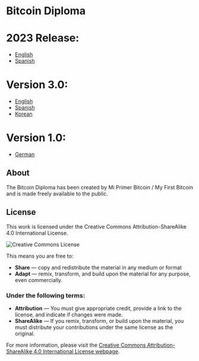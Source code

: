 # Bitcoin Diploma
# 2023 Release: 
- [English]()
- [Spanish]()
# Version 3.0: 
- [English](https://github.com/MyFirstBitcoin/Bitcoin-Diploma/blob/main/English%20-%20V%203.0%20-%20Bitcoin%20Diploma.pdf)
- [Spanish](https://github.com/MyFirstBitcoin/Bitcoin-Diploma/blob/main/Spanish%20-%20V%203.0%20-%20Bitcoin%20Diploma.pdf)
- [Korean](https://github.com/MyFirstBitcoin/Bitcoin-Diploma/blob/main/Korean%20-%20V%203.0%20-%20Bitcoin%20Diploma.pdf)
# Version 1.0: 
- [German](https://github.com/MyFirstBitcoin/Bitcoin-Diploma/blob/main/German%20-%20V%201.01%20-%20Bitcoin%20Diploma.pdf)
## About

The Bitcoin Diploma has been created by Mi Primer Bitcoin / My First Bitcoin and is made freely available to the public.

## License

This work is licensed under the Creative Commons Attribution-ShareAlike 4.0 International License.

![Creative Commons License](https://i.creativecommons.org/l/by-sa/4.0/88x31.png)

This means you are free to:

- **Share** — copy and redistribute the material in any medium or format
- **Adapt** — remix, transform, and build upon the material for any purpose, even commercially.

### Under the following terms:

- **Attribution** — You must give appropriate credit, provide a link to the license, and indicate if changes were made.
- **ShareAlike** — If you remix, transform, or build upon the material, you must distribute your contributions under the same license as the original.

For more information, please visit the [Creative Commons Attribution-ShareAlike 4.0 International License webpage](http://creativecommons.org/licenses/by-sa/4.0/).
